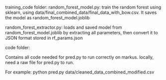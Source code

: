 training_code folder:
random_forest_model.py: train the random forest using sklearn, using data/final_combined_data/final_data_with_bow.csv. It saves the model as random_forest_model.joblib

random_forest_extractor.py: loads and saved model from random_forest_model.joblib by extracting all parameters, then convert it to JSON format stored in rf_params.json


code folder:

Contains all code needed for pred.py to run correctly on markus.
locally, need a raw file for pred.py to run.

For example: python pred.py data/cleaned_data_combined_modified.csv


